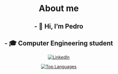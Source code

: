 <center>
<h1>About me</h1>


<h2>- 👋 Hi, I’m Pedro</h2>
<h2>- 🎓 Computer Engineering student</h2>

[![LinkedIn](https://img.shields.io/badge/LinkedIn-Connect-blue)](https://www.linkedin.com/in/pedro-saavedra-rubinos-04b691297/?originalSubdomain=es)

[![Top Languages](https://github-readme-stats.vercel.app/api/top-langs/?username=PedroSaavedraR&layout=compact)](https://github.com/PedroSaavedraR/github-readme-stats)

</center>
